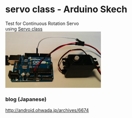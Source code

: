 # servo class - Arduino Skech

Test for Continuous Rotation Servo <br/>
using [Servo class](https://www.arduino.cc/en/Reference/Servo) <br/>
<img src="https://github.com/FabLabKannai/SumobotJr/blob/master/docs/arduino_servo.png" width="300" /> <br/>

### blog (Japanese)
http://android.ohwada.jp/archives/6674
